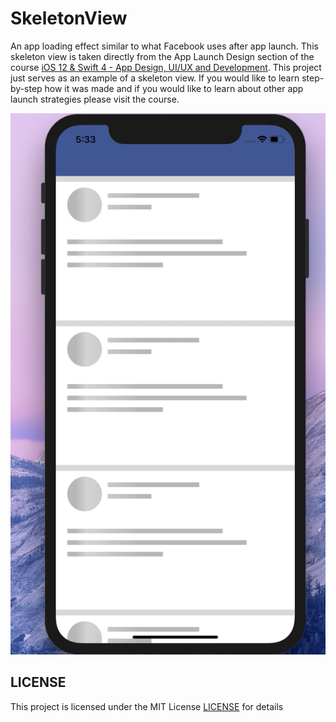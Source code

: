 # SkeletonView

An app loading effect similar to what Facebook uses after app launch. This skeleton view is taken directly from the App Launch Design section of the course [iOS 12 & Swift 4 - App Design, UI/UX and Development](https://www.udemy.com/app-design-uiux-plus-ios-development/). This project just serves as an example of a skeleton view. If you would like to learn step-by-step how it was made and if you would like to learn about other app launch strategies please visit the course.

![SkeletonView Snapshot](https://github.com/Gwinyai/SkeletonView/blob/master/screenshot.png)

## LICENSE

This project is licensed under the MIT License [LICENSE](LICENSE.md) for details
